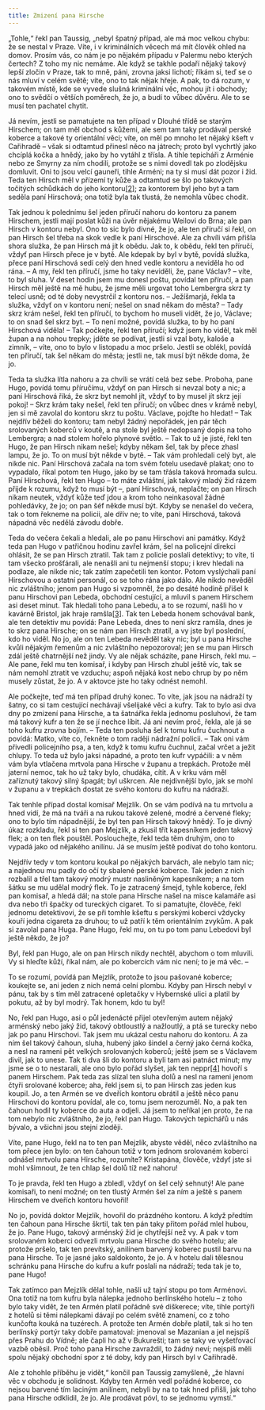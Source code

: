 ```yaml
---
title: Zmizení pana Hirsche
---
```


„Tohle,“ řekl pan Taussig, „nebyl špatný případ, ale má moc velkou chybu: že se nestal v Praze. Víte, i v kriminálních věcech má mít člověk ohled na domov. Prosím vás, co nám je po nějakém případu v Palermu nebo kterých čertech? Z toho my nic nemáme. Ale když se takhle podaří nějaký takový lepší zločin v Praze, tak to mně, páni, zrovna jaksi lichotí; říkám si, teď se o nás mluví v celém světě; víte, ono to tak nějak hřeje. A pak, to dá rozum, v takovém místě, kde se vyvede slušná kriminální věc, mohou jít i obchody; ono to svědčí o větších poměrech, že jo, a budí to vůbec důvěru. Ale to se musí ten pachatel chytit.

Já nevím, jestli se pamatujete na ten případ v Dlouhé třídě se starým Hirschem; on tam měl obchod s kůžemi, ale sem tam taky prodával perské koberce a takové ty orientální věci; víte, on měl po mnoho let nějaký kšeft v Cařihradě – však si odtamtud přinesl něco na játrech; proto byl vychrtlý jako chcíplá kočka a hnědý, jako by ho vytáhl z třísla. A tihle tepicháři z Arménie nebo ze Smyrny za ním chodili, protože se s nimi dovedl tak po zlodějsku domluvit. Oni to jsou velcí gauneři, tihle Arméni; na ty si musí dát pozor i žid. Teda ten Hirsch měl v přízemí ty kůže a odtamtud se šlo po takových točitých schůdkách do jeho kontoru[\[2\]](../Text/povidky_z_druhe_kapsy_033.html#_ftn2); za kontorem byl jeho byt a tam seděla paní Hirschová; ona totiž byla tak tlustá, že nemohla vůbec chodit.

Tak jednou k polednímu šel jeden příručí nahoru do kontoru za panem Hirschem, jestli mají poslat kůži na úvěr nějakému Weilovi do Brna; ale pan Hirsch v kontoru nebyl. Ono to sic bylo divné, že jo, ale ten příručí si řekl, on pan Hirsch šel třeba na skok vedle k paní Hirschové. Ale za chvíli vám přišla shora služka, že pan Hirsch má jít k obědu. Jak to, k obědu, řekl ten příručí, vždyť pan Hirsch přece je v bytě. Ale kdepak by byl v bytě, povídá služka, přece paní Hirschová sedí celý den hned vedle kontoru a neviděla ho od rána. – A my, řekl ten příručí, jsme ho taky neviděli, že, pane Václav? – víte, to byl sluha. V deset hodin jsem mu donesl poštu, povídal ten příručí, a pan Hirsch měl ještě na mě hubu, že jsme měli urgovat toho Lembergra skrz ty telecí usně; od té doby nevystrčil z kontoru nos. – Ježíšmarjá, řekla ta služka, vždyť on v kontoru není; nešel on snad někam do města? – Tady skrz krám nešel, řekl ten příručí, to bychom ho museli vidět, že jo, Václave; to on snad šel skrz byt. – To není možné, povídá služka, to by ho paní Hirschová viděla! – Tak počkejte, řekl ten příručí; když jsem ho viděl, tak měl župan a na nohou trepky; jděte se podívat, jestli si vzal boty, kaloše a zimník, – víte, ono to bylo v listopadu a moc pršelo. Jestli se oblékl, povídá ten příručí, tak šel někam do města; jestli ne, tak musí být někde doma, že jo.

Teda ta služka lítla nahoru a za chvíli se vrátí celá bez sebe. Proboha, pane Hugo, povídá tomu příručímu, vždyť on pan Hirsch si nevzal boty a nic; a paní Hirschová říká, že skrz byt nemohl jít, vždyť to by musel jít skrz její pokoj! – Skrz krám taky nešel, řekl ten příručí; on vůbec dnes v krámě nebyl, jen si mě zavolal do kontoru skrz tu poštu. Václave, pojďte ho hledat! – Tak nejdřív běželi do kontoru; tam nebyl žádný nepořádek, jen pár těch srolovaných koberců v koutě, a na stole byl ještě nedopsaný dopis na toho Lembergra; a nad stolem hořelo plynové světlo. – Tak to už je jisté, řekl ten Hugo, že pan Hirsch nikam nešel; kdyby někam šel, tak by přece zhasl lampu, že jo. To on musí být někde v bytě. – Tak vám prohledali celý byt, ale nikde nic. Paní Hirschová začala na tom svém fotelu usedavě plakat; ono to vypadalo, říkal potom ten Hugo, jako by se tam třásla taková hromada sulcu. Paní Hirschová, řekl ten Hugo – to máte zvláštní, jak takový mladý žid rázem přijde k rozumu, když to musí být –, paní Hirschová, neplačte; on pan Hirsch nikam neutek, vždyť kůže teď jdou a krom toho neinkasoval žádné pohledávky, že jo; on pan šéf někde musí být. Kdyby se nenašel do večera, tak o tom řekneme na policii, ale dřív ne; to víte, paní Hirschová, taková nápadná věc nedělá závodu dobře.

Teda do večera čekali a hledali, ale po panu Hirschovi ani památky. Když teda pan Hugo v patřičnou hodinu zavřel krám, šel na policejní direkci ohlásit, že se pan Hirsch ztratil. Tak tam z policie poslali detektivy; to víte, ti tam všecko prošťárali, ale nenašli ani tu nejmenší stopu; i krev hledali na podlaze, ale nikde nic; tak zatím zapečetili ten kontor. Potom vyslýchali paní Hirschovou a ostatní personál, co se toho rána jako dálo. Ale nikdo nevěděl nic zvláštního; jenom pan Hugo si vzpomněl, že po desáté hodině přišel k panu Hirschovi pan Lebeda, obchodní cestující, a mluvil s panem Hirschem asi deset minut. Tak hledali toho pana Lebedu, a to se rozumí, našli ho v kavárně Bristol, jak hraje ramšla[\[3\]](../Text/povidky_z_druhe_kapsy_033.html#_ftn3). Tak ten Lebeda honem schovával bank, ale ten detektiv mu povídá: Pane Lebeda, dnes to není skrz ramšla, dnes je to skrz pana Hirsche; on se nám pan Hirsch ztratil, a vy jste byl poslední, kdo ho viděl. No jo, ale on ten Lebeda nevěděl taky nic; byl u pana Hirsche kvůli nějakým řemenům a nic zvláštního nepozoroval; jen se mu pan Hirsch zdál ještě chatrnější než jindy. Vy ale nějak scházíte, pane Hirsch, řekl mu. – Ale pane, řekl mu ten komisař, i kdyby pan Hirsch zhubl ještě víc, tak se nám nemohl ztratit ve vzduchu; aspoň nějaká kost nebo chrup by po něm musely zůstat, že jo. A v aktovce jste ho taky odnést nemohl.

Ale počkejte, teď má ten případ druhý konec. To víte, jak jsou na nádraží ty šatny, co si tam cestující nechávají všelijaké věci a kufry. Tak to bylo asi dva dny po zmizení pana Hirsche, a ta šatnářka řekla jednomu posluhovi, že tam má takový kufr a ten že se jí nechce líbit. Já ani nevím proč, řekla, ale já se toho kufru zrovna bojím. – Teda ten posluha šel k tomu kufru čuchnout a povídá: Matko, víte co, řekněte o tom raději nádražní policii. – Tak oni vám přivedli policejního psa, a ten, když k tomu kufru čuchnul, začal vrčet a ježit chlupy. To teda už bylo jaksi nápadné, a proto ten kufr vypáčili: a v něm vám byla vtlačena mrtvola pana Hirsche v županu a trepkách. Protože měl jaterní nemoc, tak ho už taky bylo, chudáka, cítit. A v krku vám měl zaříznutý takový silný špagát; byl uškrcen. Ale nejdivnější bylo, jak se mohl v županu a v trepkách dostat ze svého kontoru do kufru na nádraží.

Tak tenhle případ dostal komisař Mejzlík. On se vám podívá na tu mrtvolu a hned vidí, že má na tváři a na rukou takové zelené, modré a červené fleky; ono to bylo tím nápadnější, že byl ten pan Hirsch takový hnědý. To je divný úkaz rozkladu, řekl si ten pan Mejzlík, a zkusil třít kapesníkem jeden takový flek; a on ten flek pouštěl. Poslouchejte, řekl teda těm druhým, ono to vypadá jako od nějakého anilínu. Já se musím ještě podívat do toho kontoru.

Nejdřív tedy v tom kontoru koukal po nějakých barvách, ale nebylo tam nic; a najednou mu padly do očí ty sbalené perské koberce. Tak jeden z nich rozbalil a třel tam takový modrý mustr nasliněným kapesníkem; a na tom šátku se mu udělal modrý flek. To je zatracený šmejd, tyhle koberce, řekl pan komisař, a hledá dál; na stole pana Hirsche našel na misce kalamáře asi dva nebo tři špačky od tureckých cigaret. To si pamatujte, člověče, řekl jednomu detektivovi, že se při tomhle kšeftu s perskými koberci vždycky kouří jedna cigareta za druhou; to už patří k těm orientálním zvykům. A pak si zavolal pana Huga. Pane Hugo, řekl mu, on tu po tom panu Lebedovi byl ještě někdo, že jo?

Byl, řekl pan Hugo, ale on pan Hirsch nikdy nechtěl, abychom o tom mluvili. Vy si hleďte kůží, říkal nám, ale po kobercích vám nic není; to je má věc. –

To se rozumí, povídá pan Mejzlík, protože to jsou pašované koberce; koukejte se, ani jeden z nich nemá celní plombu. Kdyby pan Hirsch nebyl v pánu, tak by s tím měl zatracené opletačky v Hybernské ulici a platil by pokutu, až by byl modrý. Tak honem, kdo tu byl!

No, řekl pan Hugo, asi o půl jedenácté přijel otevřeným autem nějaký arménský nebo jaký žid, takový obtloustlý a nažloutlý, a ptá se turecky nebo jak po panu Hirschovi. Tak jsem mu ukázal cestu nahoru do kontoru. A za ním šel takový čahoun, sluha, hubený jako šindel a černý jako černá kočka, a nesl na rameni pět velkých srolovaných koberců; ještě jsem se s Václavem divil, jak to unese. Tak ti dva šli do kontoru a byli tam asi patnáct minut; my jsme se o to nestarali, ale ono bylo pořád slyšet, jak ten neppr[\[4\]](../Text/povidky_z_druhe_kapsy_033.html#_ftn4) hovoří s panem Hirschem. Pak teda zas slízal ten sluha dolů a nesl na rameni jenom čtyři srolované koberce; aha, řekl jsem si, to pan Hirsch zas jeden kus koupil. Jo, a ten Armén se ve dveřích kontoru obrátil a ještě něco panu Hirschovi do kontoru povídal, ale co, tomu jsem nerozuměl. No, a pak ten čahoun hodil ty koberce do auta a odjeli. Já jsem to neříkal jen proto, že na tom nebylo nic zvláštního, že jo, řekl pan Hugo. Takových tepichářů u nás bývalo, a všichni jsou stejní zloději.

Víte, pane Hugo, řekl na to ten pan Mejzlík, abyste věděl, něco zvláštního na tom přece jen bylo: on ten čahoun totiž v tom jednom srolovaném koberci odnášel mrtvolu pana Hirsche, rozumíte? Kristapána, člověče, vždyť jste si mohl všimnout, že ten chlap šel dolů tíž než nahoru!

To je pravda, řekl ten Hugo a zbledl, vždyť on šel celý sehnutý! Ale pane komisaři, to není možné; on ten tlustý Armén šel za ním a ještě s panem Hirschem ve dveřích kontoru hovořil!

No jo, povídá doktor Mejzlík, hovořil do prázdného kontoru. A když předtím ten čahoun pana Hirsche škrtil, tak ten pán taky přitom pořád mlel hubou, že jo. Pane Hugo, takový arménský žid je chytřejší než vy. A pak v tom srolovaném koberci odvezli mrtvolu pana Hirsche do svého hotelu; ale protože pršelo, tak ten prevítský, anilínem barvený koberec pustil barvu na pana Hirsche. To je jasné jako saldokonto, že jo. A v hotelu dali tělesnou schránku pana Hirsche do kufru a kufr poslali na nádraží; teda tak je to, pane Hugo!

Tak zatímco pan Mejzlík dělal tohle, našli už tajní stopu po tom Arménovi. Ona totiž na tom kufru byla nálepka jednoho berlínského hotelu – z toho bylo taky vidět, že ten Armén platil pořádně své diškerece; víte, tihle portýři z hotelů si těmi nálepkami dávají po celém světě znamení, co z toho kunčofta kouká na tuzérech. A protože ten Armén dobře platil, tak si ho ten berlínský portýr taky dobře pamatoval: jmenoval se Mazanian a jel nejspíš přes Prahu do Vídně; ale čapli ho až v Bukurešti; tam se taky ve vyšetřovací vazbě oběsil. Proč toho pana Hirsche zavraždil, to žádný neví; nejspíš měli spolu nějaký obchodní spor z té doby, kdy pan Hirsch byl v Cařihradě.

Ale z tohohle příběhu je vidět,“ končil pan Taussig zamyšleně, „že hlavní věc v obchodu je solidnost. Kdyby ten Armén vedl pořádné koberce, co nejsou barvené tím laciným anilínem, nebyli by na to tak hned přišli, jak toho pana Hirsche odklidil, že jo. Ale prodávat póvl, to se jednomu vymstí.“
